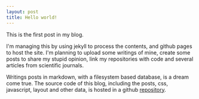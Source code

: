 ```yaml
---
layout: post
title: Hello world!
---
```


This is the first post in my blog.

I'm managing this by using jekyll to process the contents,
and github pages to host the site. I'm planning to upload
some writings of mine, create some posts to share my stupid
opinion, link my repositories with code and several articles
from scientific journals.

<!--more-->

Writings posts in markdown, with a filesystem based database,
is a dream come true. The source code of this blog, including
the posts, css, javascript, layout and other data, is
hosted in a github
[repository](https://github.com/guillermobox/guillermobox.github.io).



